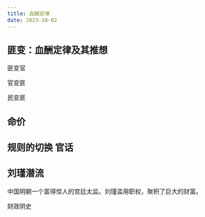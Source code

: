 ```yaml
---
title: 血酬定律
date: 2023-10-02
---
```


## 匪变：血酬定律及其推想
匪变官

官变匪

民变匪

## 命价

## 规则的切换 官话

## 刘瑾潜流
中国明朝一个富得惊人的宫廷太监。刘瑾滥用职权，聚积了巨大的财富。

财政阴史

